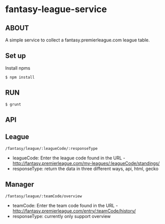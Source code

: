 # fantasy-league-service

## ABOUT

A simple service to collect a fantasy.premierleague.com league table.

## Set up

Install npms

    $ npm install

## RUN

	$ grunt

## API

## League

	/fantasy/league/:leagueCode/:responseType

- leagueCode: Enter the league code found in the URL - http://fantasy.premierleague.com/my-leagues/:leagueCode/standings/
- responseType: return the data in three different ways, api, html, gecko

## Manager

	/fantasy/league/:teamCode/overview

- teamCode: Enter the team code found in the URL - http://fantasy.premierleague.com/entry/:teamCode/history/
- responseType: currently only support overview

